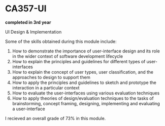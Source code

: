 # CA357-UI

**completed in 3rd year**

UI Design &amp; Implementation

Some of the skills obtained during this module include:

1. How to demonstrate the importance of user-interface design and its role in the wider context of software development lifecycle
2. How to explain the principles and guidelines for different types of user-interfaces
3. How to explain the concept of user types, user classification, and the approaches to design to support them
4. How to apply the principles and guidelines to sketch and prototype the interaction in a particular context
5. How to evaluate the user-interfaces using various evaluation techniques
6. How to apply theories of design/evaluation techniques to the tasks of brainstorming, concept framing, designing, implementing and evaluating a user-interface

I recieved an overall grade of 73% in this module.
